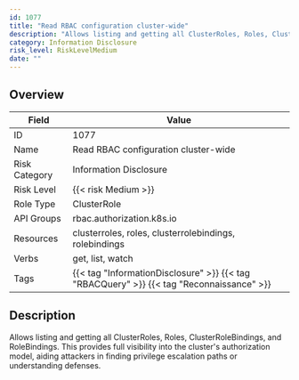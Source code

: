 ```yaml
---
id: 1077
title: "Read RBAC configuration cluster-wide"
description: "Allows listing and getting all ClusterRoles, Roles, ClusterRoleBindings, and RoleBindings. This provides full visibility into the cluster's authorization model, aiding attackers in finding privilege escalation paths or understanding defenses."
category: Information Disclosure
risk_level: RiskLevelMedium
date: ""
---
```


## Overview

| Field         | Value                                                                                    |
| ------------- | ---------------------------------------------------------------------------------------- |
| ID            | 1077                                                                                     |
| Name          | Read RBAC configuration cluster-wide                                                     |
| Risk Category | Information Disclosure                                                                   |
| Risk Level    | {{< risk Medium >}}                                                                      |
| Role Type     | ClusterRole                                                                              |
| API Groups    | rbac.authorization.k8s.io                                                                |
| Resources     | clusterroles, roles, clusterrolebindings, rolebindings                                   |
| Verbs         | get, list, watch                                                                         |
| Tags          | {{< tag "InformationDisclosure" >}} {{< tag "RBACQuery" >}} {{< tag "Reconnaissance" >}} |

## Description

Allows listing and getting all ClusterRoles, Roles, ClusterRoleBindings, and RoleBindings. This provides full visibility into the cluster's authorization model, aiding attackers in finding privilege escalation paths or understanding defenses.
